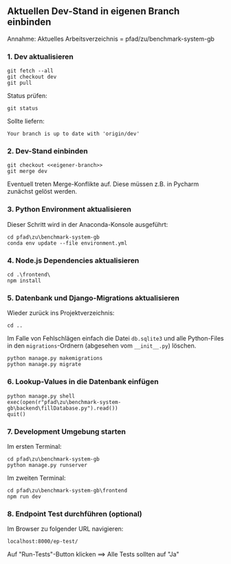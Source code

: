 ## Aktuellen Dev-Stand in eigenen Branch einbinden

Annahme: Aktuelles Arbeitsverzeichnis = pfad/zu/benchmark-system-gb

### 1. Dev aktualisieren
```
git fetch --all
git checkout dev
git pull
```
Status prüfen:
```
git status
```
Sollte liefern: 
```
Your branch is up to date with 'origin/dev'
```

### 2. Dev-Stand einbinden
```
git checkout <<eigener-branch>>
git merge dev
```
Eventuell treten Merge-Konflikte auf. Diese müssen z.B. in Pycharm zunächst gelöst werden.

### 3. Python Environment aktualisieren
Dieser Schritt wird in der Anaconda-Konsole ausgeführt:
```
cd pfad\zu\benchmark-system-gb
conda env update --file environment.yml
```

### 4. Node.js Dependencies aktualisieren
```
cd .\frontend\
npm install
```

### 5. Datenbank und Django-Migrations aktualisieren
Wieder zurück ins Projektverzeichnis:
```
cd ..
```
Im Falle von Fehlschlägen einfach die Datei ``db.sqlite3`` und alle Python-Files
in den ``migrations``-Ordnern (abgesehen vom ``__init__.py``) löschen.
```
python manage.py makemigrations
python manage.py migrate
```

### 6. Lookup-Values in die Datenbank einfügen
```
python manage.py shell
exec(open(r"pfad\zu\benchmark-system-gb\backend\fillDatabase.py").read())
quit()
```

### 7. Development Umgebung starten
Im ersten Terminal:
```
cd pfad\zu\benchmark-system-gb
python manage.py runserver
```

Im zweiten Terminal:
```
cd pfad\zu\benchmark-system-gb\frontend
npm run dev
```

### 8. Endpoint Test durchführen (optional)
Im Browser zu folgender URL navigieren:
```
localhost:8000/ep-test/
```

Auf "Run-Tests"-Button klicken ==> Alle Tests sollten auf "Ja" 
